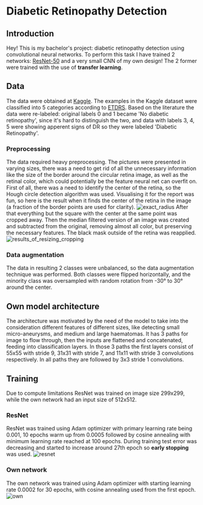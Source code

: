 # Diabetic Retinopathy Detection
## Introduction
Hey! This is my bachelor's project: diabetic retinopathy detection using convolutional neural networks. To perform this task I have trained 2 networks: [ResNet-50](https://arxiv.org/abs/1512.03385) and a very small CNN of my own design!
The 2 former were trained with the use of **transfer learning**. 
## Data
The data were obtained at [Kaggle](https://www.kaggle.com/competitions/diabetic-retinopathy-detection).
The examples in the Kaggle dataset were classified into 5 categories according to [ETDRS](https://www.researchgate.net/figure/International-Clinical-Diabetic-Retinopathy-Scale-Compared-with-Early-Treatment-Diabetic_tbl1_340168321).
Based on the literature the data were re-labeled: original labels 0 and 1 became 'No diabetic retinopathy', since it's hard to distinguish the two, and data with labels 3, 4, 5 were showing apperent signs of DR so they were labeled 'Diabetic Retinopathy'.
### Preprocessing
The data required heavy preprocessing. The pictures were presented in varying sizes, there was a need to get rid of all the unnecessary information like the size of the border around the circular retina image, as well as the retinal color, which could potentially be the feature neural net can overfit on.
First of all, there was a need to identify the center of the retina, so the Hough circle detection algorithm was used. Visualising it for the report was fun, so here is the result when it finds the center of the retina in the image (a fraction of the border points are used for clarity).
![exact_radius](https://github.com/user-attachments/assets/01e52f69-09a3-4f64-9949-0c3c048cf693)
After that everything but the square with the center at the same point was cropped away. Then the median filtered version of an image was created and subtracted from the original, removing almost all color, but preserving the necessary features. The black mask outside of the retina was reapplied.
![results_of_resizing_cropping](https://github.com/user-attachments/assets/4bc2ac2a-2e64-4b3e-9b20-4c3a7a5a371c)
### Data augmentation
The data in resulting 2 classes were unbalanced, so the data augmentation technique was performed. Both classes were flipped horizontally, and the minority class was oversampled with random rotation from -30° to 30° around the center. 
## Own model architecture
The architecture was motivated by the need of the model to take into the consideration different features of different sizes, like detecting small micro-aneurysms, and medium and large haematomas.
It has 3 paths for image to flow through, then the inputs are flattened and concatenated, feeding into classification layers.
In those 3 paths the first layers consist of 55x55 with stride 9, 31x31 with stride 7, and 11x11 with stride 3 convolutions respectively. In all paths they are followed by 3x3 stride 1 convolutions.
## Training
Due to compute limitations ResNet was trained on image size 299x299, while the own network had an input size of 512x512.
### ResNet
ResNet was trained using Adam optimizer with primary learning rate being 0.001, 10 epochs warm up from 0.0005 followed by cosine annealing with minimum learning rate reached at 100 epochs. During training test error was decreasing and started to increase around 27th epoch so **early stopping** was used. 
![resnet](https://github.com/user-attachments/assets/348a1fa4-e84e-4423-89a1-c7b55f8a3780)
### Own network
The own network was trained using Adam optimizer with starting learning rate 0.0002 for 30 epochs, with cosine annealing used from the first epoch.
![own](https://github.com/user-attachments/assets/cf54f55d-eed5-4f44-9f8d-c39557976035)

